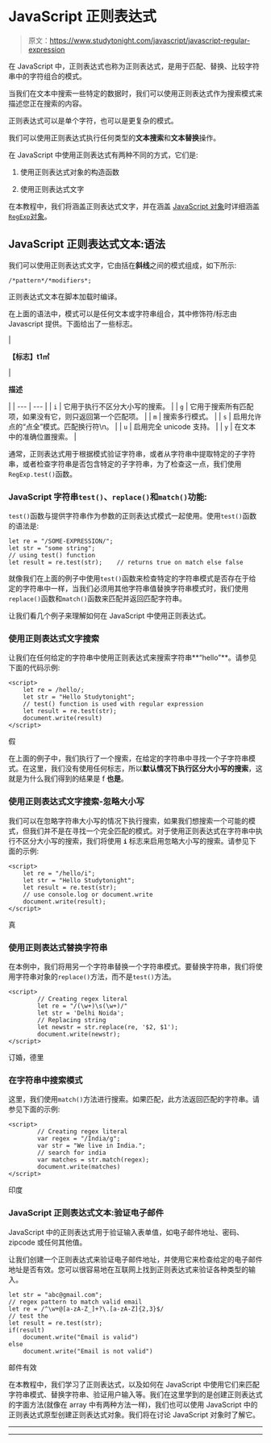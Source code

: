 # JavaScript 正则表达式

> 原文：<https://www.studytonight.com/javascript/javascript-regular-expression>

在 JavaScript 中，正则表达式也称为正则表达式，是用于匹配、替换、比较字符串中的字符组合的模式。

当我们在文本中搜索一些特定的数据时，我们可以使用正则表达式作为搜索模式来描述您正在搜索的内容。

正则表达式可以是单个字符，也可以是更复杂的模式。

我们可以使用正则表达式执行任何类型的**文本搜索**和**文本替换**操作。

在 JavaScript 中使用正则表达式有两种不同的方式，它们是:

1.  使用正则表达式对象的构造函数

2.  使用正则表达式文字

在本教程中，我们将涵盖正则表达式文字，并在涵盖 [JavaScript 对象](https://www.studytonight.com/javascript/javascript-objects)时详细涵盖 [`RegExp`对象](https://www.studytonight.com/javascript/the-regexp-object)。

## JavaScript 正则表达式文本:语法

我们可以使用正则表达式文字，它由括在**斜线**之间的模式组成，如下所示:

```
/*pattern*/*modifiers*;
```

正则表达式文本在脚本加载时编译。

在上面的语法中，模式可以是任何文本或字符串组合，其中修饰符/标志由 Javascript 提供。下面给出了一些标志。

| 

**【标志】t1㎡**

 | 

**描述**

 |
| --- | --- |
| `i` | 它用于执行不区分大小写的搜索。 |
| `g` | 它用于搜索所有匹配项，如果没有它，则只返回第一个匹配项。 |
| `m` | 搜索多行模式。 |
| `s` | 启用允许点的“点全”模式。匹配换行符\n。 |
| `u` | 启用完全 unicode 支持。 |
| `y` | 在文本中的准确位置搜索。 |

通常，正则表达式用于根据模式验证字符串，或者从字符串中提取特定的子字符串，或者检查字符串是否包含特定的子字符串，为了检查这一点，我们使用`RegExp.test()`函数。

### JavaScript 字符串`test()`、`replace()`和`match()`功能:

`test()`函数与提供字符串作为参数的正则表达式模式一起使用。使用`test()`函数的语法是:

```
let re = "/SOME-EXPRESSION/";
let str = "some string";
// using test() function
let result = re.test(str);    // returns true on match else false
```

就像我们在上面的例子中使用`test()`函数来检查特定的字符串模式是否存在于给定的字符串中一样，当我们必须用其他字符串值替换字符串模式时，我们使用`replace()`函数和`match()`函数来匹配并返回匹配字符串。

让我们看几个例子来理解如何在 JavaScript 中使用正则表达式。

### 使用正则表达式文字搜索

让我们在任何给定的字符串中使用正则表达式来搜索字符串**“hello”**。请参见下面的代码示例:

```
<script>
	let re = /hello/;
	let str = "Hello Studytonight";
    // test() function is used with regular expression
	let result = re.test(str);
	document.write(result)
</script>
```

假

在上面的例子中，我们执行了一个搜索，在给定的字符串中寻找一个子字符串模式。在这里，我们没有使用任何标志，所以**默认情况下执行区分大小写的搜索**，这就是为什么我们得到的结果是 f **也是**。

### 使用正则表达式文字搜索-忽略大小写

我们可以在忽略字符串大小写的情况下执行搜索，如果我们想搜索一个可能的模式，但我们并不是在寻找一个完全匹配的模式。对于使用正则表达式在字符串中执行不区分大小写的搜索，我们将使用 **`i`** 标志来启用忽略大小写的搜索。请参见下面的示例:

```
<script>
	let re = "/hello/i";
	let str = "Hello Studytonight";
	let result = re.test(str);
    // use console.log or document.write
	document.write(result);
</script>
```

真

### 使用正则表达式替换字符串

在本例中，我们将用另一个字符串替换一个字符串模式。要替换字符串，我们将使用字符串对象的`replace()`方法，而不是`test()`方法。

```
<script>
		// Creating regex literal
	    let re = "/(\w+)\s(\w+)/"
        let str = 'Delhi Noida';
        // Replacing string
        let newstr = str.replace(re, '$2, $1');
        document.write(newstr);
</script>
```

订婚，德里

### 在字符串中搜索模式

这里，我们使用`match()`方法进行搜索。如果匹配，此方法返回匹配的字符串。请参见下面的示例:

```
<script>
		// Creating regex literal
		var regex = "/India/g";
        var str = "We live in India.";
        // search for india
        var matches = str.match(regex);
        document.write(matches)
</script>
```

印度

### JavaScript 正则表达式文本:验证电子邮件

JavaScript 中的正则表达式用于验证输入表单值，如电子邮件地址、密码、zipcode 或任何其他值。

让我们创建一个正则表达式来验证电子邮件地址，并使用它来检查给定的电子邮件地址是否有效。您可以很容易地在互联网上找到正则表达式来验证各种类型的输入。

```
let str = "abc@gmail.com";
// regex pattern to match valid email
let re = /^\w+@[a-zA-Z_]+?\.[a-zA-Z]{2,3}$/
// test the 
let result = re.test(str);
if(result)
    document.write("Email is valid")
else
    document.write("Email is not valid")
```

邮件有效

在本教程中，我们学习了正则表达式，以及如何在 JavaScript 中使用它们来匹配字符串模式、替换字符串、验证用户输入等。我们在这里学到的是创建正则表达式的字面方法(就像在 array 中有两种方法一样)，我们也可以使用 JavaScript 中的正则表达式原型创建正则表达式对象。我们将在讨论 JavaScript 对象时了解它。

* * *

* * *